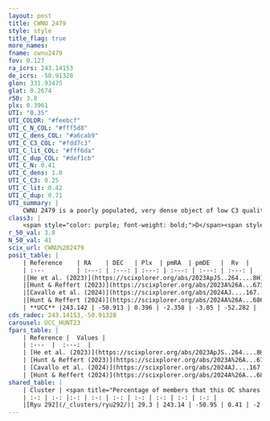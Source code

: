 ```yaml
---
layout: post
title: CWNU 2479
style: style
title_flag: true
more_names: 
fname: cwnu2479
fov: 0.127
ra_icrs: 243.14153
de_icrs: -50.91328
glon: 331.93475
glat: 0.2674
r50: 3.8
plx: 0.3961
UTI: "0.35"
UTI_COLOR: "#feebcf"
UTI_C_N_COL: "#fff5d8"
UTI_C_dens_COL: "#a6cab9"
UTI_C_C3_COL: "#fdd7c3"
UTI_C_lit_COL: "#fff6da"
UTI_C_dup_COL: "#def1cb"
UTI_C_N: 0.41
UTI_C_dens: 1.0
UTI_C_C3: 0.25
UTI_C_lit: 0.42
UTI_C_dup: 0.71
UTI_summary: |
    CWNU 2479 is a poorly populated, very dense object of low C3 quality. It was recently reported in the literature.<br><br>This is likely a unique object, which shares a moderate percentage of members with at least one previously reported entry.
class3: |
    <span style="color: purple; font-weight: bold;">D</span><span style="color: #FFC300; font-weight: bold;">B</span>
r_50_val: 3.8
N_50_val: 41
scix_url: CWNU%202479
posit_table: |
    | Reference    | RA    | DEC   | Plx  | pmRA  | pmDE   |  Rv  |
    | :---         | :---: | :---: | :---: | :---: | :---: | :---: |
    |[He et al. (2023)](https://scixplorer.org/abs/2023ApJS..264....8H) | 243.141 | -50.923 | 0.401 | -2.353 | -3.046 | -52.28 |
    |[Hunt & Reffert (2023)](https://scixplorer.org/abs/2023A%26A...673A.114H) | 243.125 | -50.925 | 0.396 | -2.376 | -3.083 | -- |
    |[Cavallo et al. (2024)](https://scixplorer.org/abs/2024AJ....167...12C) | 243.149 | -50.919 | 0.392 | -- | -- | -- |
    |[Hunt & Reffert (2024)](https://scixplorer.org/abs/2024A%26A...686A..42H) | 243.125 | -50.925 | 0.396 | -2.376 | -3.083 | -- |
    | **UCC** |243.142 | -50.913 | 0.396 | -2.358 | -3.05 | -52.282 | 
cds_radec: 243.14153,-50.91328
carousel: UCC_HUNT23
fpars_table: |
    | Reference |  Values |
    | :---  |  :---:  |
    | [He et al. (2023)](https://scixplorer.org/abs/2023ApJS..264....8H) | `A0=3.5, m-M=12.05, logAge=8.15` |
    | [Hunt & Reffert (2023)](https://scixplorer.org/abs/2023A%26A...673A.114H) | `AV50=3.312, diffAV50=1.745, MOD50=11.924, logAge50=7.412` |
    | [Cavallo et al. (2024)](https://scixplorer.org/abs/2024AJ....167...12C) | `AV50=2.53, dMod50=12.1, logAge50=8.15, [Fe/H]50=0.99` |
    | [Hunt & Reffert (2024)](https://scixplorer.org/abs/2024A%26A...686A..42H) | `MassJ=411.393` |
shared_table: |
    | Cluster | <span title="Percentage of members that this OC shares with the ones listed">%</span>   | RA   | DEC   | Plx   | pmRA  | pmDE  | Rv | UTI |
    | :-: | :-: |:-: | :-: | :-: | :-: | :-: | :-: | :-: |
    |[Ryu 292](/_clusters/ryu292/)| 29.3 | 243.14 | -50.95 | 0.41 | -2.36 | -3.08 | -6.27 |0.25 |
---
```

